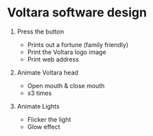 # Voltara software design

1. Press the button

    * Prints out a fortune (family friendly)
    * Print the Voltara logo image
    * Print web address

2. Animate Voltara head
    
    * Open mouth & close mouth 
    * x3 times

3. Animate Lights

    * Flicker the light
    * Glow effect

